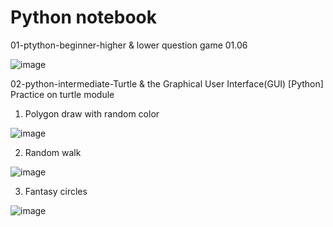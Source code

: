 # Python notebook





01-ptython-beginner-higher & lower question game
01.06

![image](https://github.com/hamdrew-jl/python_notebook/assets/141601957/07d97c4b-9a61-45af-9183-32b508736bcc)

02-python-intermediate-Turtle & the Graphical User Interface(GUI)
[Python] Practice on turtle module
1. Polygon draw with random color
   
![image](https://github.com/hamdrew-jl/python_practice_turtle/assets/141601957/ed2aafcb-226d-4a68-9e41-5fcf41ec6f0a)

2. Random walk

![image](https://github.com/hamdrew-jl/python_notebook/assets/141601957/92694db6-3df5-4ba9-bc5c-4be119482d61)


3. Fantasy circles

![image](https://github.com/hamdrew-jl/python_notebook/assets/141601957/eee85ccd-4ebc-4313-9586-16c4d997ed71)
